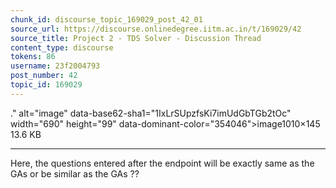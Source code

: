 ```yaml
---
chunk_id: discourse_topic_169029_post_42_01
source_url: https://discourse.onlinedegree.iitm.ac.in/t/169029/42
source_title: Project 2 - TDS Solver - Discussion Thread
content_type: discourse
tokens: 86
username: 23f2004793
post_number: 42
topic_id: 169029
---
```


." alt="image" data-base62-sha1="1IxLrSUpzfsKi7imUdGbTGb2tOc" width="690" height="99" data-dominant-color="354046">image1010×145 13.6 KB

---

Here, the questions entered after the endpoint will be exactly same as the GAs or be similar as the GAs ??
